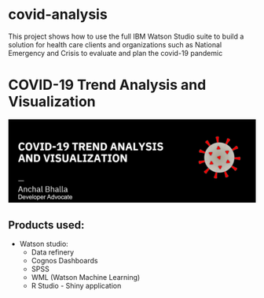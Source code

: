 # covid-analysis
This project shows how to use the full IBM Watson Studio suite to build a solution for health care clients and organizations such as National Emergency and Crisis to evaluate and plan the covid-19 pandemic

# COVID-19 Trend Analysis and Visualization
![alt text](https://github.com/anchalbhalla/covid-analysis/blob/master/images/header.png)


## Products used: 
- Watson studio: 
  - Data refinery 
  - Cognos Dashboards 
  - SPSS
  - WML (Watson Machine Learning) 
  - R Studio - Shiny application
